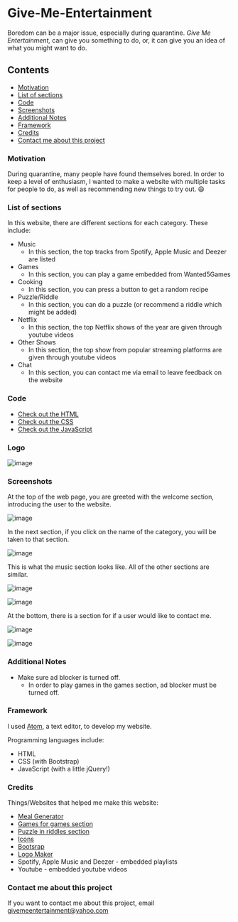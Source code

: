 # Give-Me-Entertainment
Boredom can be a major issue, especially during quarantine. *Give Me Entertainment,* can give you something to do, or, it can give you an idea of what you might want to do.

## Contents
- [Motivation](https://github.com/TheCodingCrystal/Give-Me-Entertainment#motivation)
- [List of sections](https://github.com/TheCodingCrystal/Give-Me-Entertainment#list-of-sections)
- [Code](https://github.com/TheCodingCrystal/Give-Me-Entertainment#code)
- [Screenshots](https://github.com/TheCodingCrystal/Give-Me-Entertainment#screenshots)
- [Additional Notes](https://github.com/TheCodingCrystal/Give-Me-Entertainment#additional-notes)
- [Framework](https://github.com/TheCodingCrystal/Give-Me-Entertainment#framework)
- [Credits](https://github.com/TheCodingCrystal/Give-Me-Entertainment#credits)
- [Contact me about this project](https://github.com/TheCodingCrystal/Give-Me-Entertainment#contact-me-about-this-project)

### Motivation
During quarantine, many people have found themselves bored. In order to keep a level of enthusiasm, I wanted to make a website with multiple tasks for people to do, as well as recommending new things to try out. 😄

### List of sections
In this website, there are different sections for each category. These include:
- Music
  - In this section, the top tracks from Spotify, Apple Music and Deezer are listed
- Games
  - In this section, you can play a game embedded from Wanted5Games
- Cooking
  - In this section, you can press a button to get a random recipe
- Puzzle/Riddle
  - In this section, you can do a puzzle (or recommend a riddle which might be added)
- Netflix
  - In this section, the top Netflix shows of the year are given through youtube videos
- Other Shows
  - In this section, the top show from popular streaming platforms are given through youtube videos
- Chat
  - In this section, you can contact me via email to leave feedback on the website

### Code
- [Check out the HTML](https://github.com/TheCodingCrystal/Give-Me-Entertainment/tree/v1.0#code)
- [Check out the CSS](https://github.com/TheCodingCrystal/Give-Me-Entertainment/tree/v1.0#code)
- [Check out the JavaScript](https://github.com/TheCodingCrystal/Give-Me-Entertainment/tree/v1.0#code)

### Logo
![image](https://user-images.githubusercontent.com/50976601/84558217-13763600-ad29-11ea-9295-7824d3898bac.png)

### Screenshots
At the top of the web page, you are greeted with the welcome section, introducing the user to the website.

![image](https://user-images.githubusercontent.com/50976601/84556383-4d8c0b80-ad1a-11ea-9b6f-a1abf6aacf77.png)

In the next section, if you click on the name of the category, you will be taken to that section.

![image](https://user-images.githubusercontent.com/50976601/84556408-7dd3aa00-ad1a-11ea-94d8-81a37c200e72.png)

This is what the music section looks like. All of the other sections are similar.

![image](https://user-images.githubusercontent.com/50976601/84556416-96dc5b00-ad1a-11ea-9525-0f82510e5ddc.png)

![image](https://user-images.githubusercontent.com/50976601/84556435-b4a9c000-ad1a-11ea-9602-34b59b777776.png)

At the bottom, there is a section for if a user would like to contact me.

![image](https://user-images.githubusercontent.com/50976601/84556597-a019f780-ad1b-11ea-9b6d-737e6636ef25.png)

![image](https://user-images.githubusercontent.com/50976601/84583072-3c133400-adec-11ea-985b-9d0b4ccfbc33.png)

### Additional Notes
- Make sure ad blocker is turned off.
  - In order to play games in the games section, ad blocker must be turned off.

### Framework
I used [Atom](https://atom.io/), a text editor, to develop my website.

Programming languages include:
- HTML
- CSS (with Bootstrap)
- JavaScript (with a little jQuery!)

### Credits
Things/Websites that helped me make this website:
- [Meal Generator](https://www.freecodecamp.org/news/creating-a-random-meal-generator/)
- [Games for games section](https://wanted5games.com/portfolio/)
- [Puzzle in riddles section](https://www.jigsawplanet.com/)
- [Icons](https://fontawesome.com/)
- [Bootsrap](https://getbootstrap.com/)
- [Logo Maker](https://logomakr.com/)
- Spotify, Apple Music and Deezer - embedded playlists
- Youtube - embedded youtube videos

### Contact me about this project
If you want to contact me about this project, email givemeentertainment@yahoo.com
